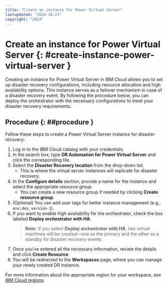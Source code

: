 ```yaml
---
title: "Create an instance for Power Virtual Server"
lastupdated: "2024-10-23"
copyright: "2024"
---
```


# Create an instance for Power Virtual Server {: #create-instance-power-virtual-server }

Creating an instance for Power Virtual Server in IBM Cloud allows you to set up disaster recovery configurations, including resource allocation and high availability options. This instance serves as a failover mechanism in case of a disaster recovery event. By following the procedure below, you can deploy the orchestrator with the necessary configurations to meet your disaster recovery requirements.

## Procedure {: ##procedure }

Follow these steps to create a Power Virtual Server instance for disaster recovery:

1. Log in to the IBM Cloud catalog with your credentials.
2. In the search box, type **DR Automation for Power Virtual Server** and click the corresponding tile.
3. Select the **Disaster Recovery location** from the drop-down list.
   - This is where the virtual server instances will replicate for disaster recovery.
4. In the **Configure details** section, provide a name for the instance and select the appropriate resource group.
   - You can create a new resource group if needed by clicking **Create resource group**.
5. (Optional) You can add user tags for better instance management (e.g., `env:dev`, `version-1`).
6. If you want to enable high availability for the orchestrator, check the box labeled **Deploy orchestrator with HA**.
   > **Note**: If you select **Deploy orchestrator with HA**, two virtual machines will be created—one as the primary and the other as a standby for disaster recovery events.
7. Once you've entered all the necessary information, review the details and click **Create Resource**.
8. You will be redirected to the **Workspaces** page, where you can manage your newly created DR instance.

For more information about the appropriate region for your workspace, see [IBM Cloud regions](https://cloud.ibm.com/docs/overview?topic=overview-locations).

